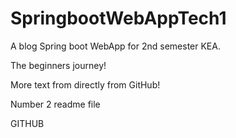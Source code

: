 # SpringbootWebAppTech1

A blog Spring boot WebApp for 2nd semester KEA.

The beginners journey!

More text from directly from GitHub!

Number 2 readme file

GITHUB
